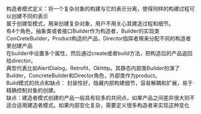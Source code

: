构造者模式定义：将一个复杂对象的构建与它的表示分离，使得同样的构建过程可以创建不同的表示  
属于创建型模式，用来创建复杂对象，用户不用关心其建造过程和细节。  
有4个角色，抽象类或者接口Builder作为构造者，Builder的实现类ConCreteBuilder，Product构造的产品，Director指挥者用来分配不同的构造者里创建产品  
在builder中设置多个属性，然后通过create或者build方法，把构造后的产品返回给director。  
典型代表比如AlertDialog，Retrofit，Okhttp。其静态内部类Builder扮演了Builder，ConcreteBuilder和Director角色，外部类作为product。  
Build模式的优点和缺点：
封装性好，隐藏内部构建细节，容易解耦和扩展，易于精确控制对象的创建。  
缺点：建造者模式创建的产品一般具有较多的共同点，如果产品之间差异很大则不适合适用建造者模式。如果内部变化复杂，需要定义很多构造者来实现这种变化